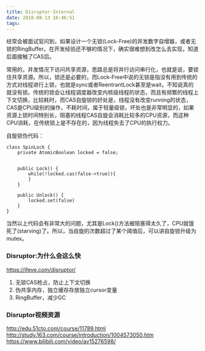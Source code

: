 ```yaml
---
title: Disruptor-Internal
date: 2018-08-13 16:46:51
tags:
---
```


经常会被面试官问到，如果设计一个无锁(Lock-Free)的并发数字自增器，或者无锁的RingBuffer。在开发经验还不够的情况下，确实很难想到改怎么去实现，知道后面接触了CAS后。

常用的，并发情况下访问共享资源，思路总是将并行访问串行化，也就是说，要锁住共享资源。所以，锁还是必要的，而Lock-Free中说的无锁是指没有用到传统的方式对线程进行上锁，也就是sync或者ReentrantLock甚至是wait，不知说真的就没有锁。传统的锁会让线程调度器改变内核级线程的状态，而且有频繁的线程上下文切换，比较耗时，而CAS自旋锁的好处是，线程没有改变running的状态，CAS是CPU级别的操作，不耗时间，属于轻量级锁，坏处也是非常明显的，如果资源上锁时间特别长，阻塞的线程CAS自旋会消耗比较多的CPU资源，而这种CPU消耗，在传统锁上是不存在的，因为线程失去了CPU的执行权力。

自旋锁伪代码：
```
class SpinLock {
    private AtomicBoolean locked = false;
    
    
    public Lock() {
        while(!locked.cas(false->true)){
        }
    }
    
    public Unlock() {
        locked.set(false)
    }
}

```

当然以上代码会有非常大的问题，尤其是Lock()方法被阻塞得太久了，CPU就饿死了(starving)了。所以，当自旋的次数超过了某个阈值后，可以讲自旋锁升级为mutex。



### Disruptor:为什么会这么快
https://ifeve.com/disruptor/
1. 无锁CAS抢占，防止上下文切换
2. 伪共享内存，独立缓存存放独立cursor变量
3. RingBuffer，减少GC


### Disruptor视频资源
http://edu.51cto.com/course/11789.html
http://study.163.com/course/introduction/1004573050.htm
https://www.bilibili.com/video/av15276598/

